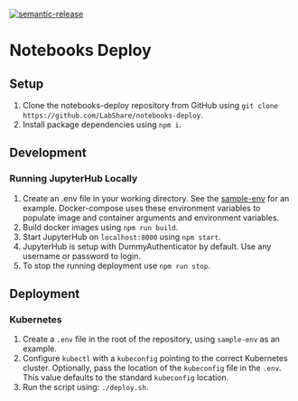 [![semantic-release](https://img.shields.io/badge/%20%20%F0%9F%93%A6%F0%9F%9A%80-semantic--release-e10079.svg)](https://github.com/semantic-release/semantic-release)


# Notebooks Deploy

## Setup

1. Clone the notebooks-deploy repository from GitHub using `git clone https://github.com/LabShare/notebooks-deploy`.
1. Install package dependencies using `npm i`.

## Development
### Running JupyterHub Locally
1. Create an .env file in your working directory. See the [sample-env](./sample-env) for an example. Docker-compose uses these environment variables to populate image and container arguments and environment variables. 
1. Build docker images using `npm run build`.
1. Start JupyterHub on `localhost:8000` using `npm start`.
1. JupyterHub is setup with DummyAuthenticator by default. Use any username or password to login.
1. To stop the running deployment use `npm run stop`.

## Deployment
### Kubernetes
1. Create a `.env` file in the root of the repository, using `sample-env` as an example.
1. Configure `kubectl` with a `kubeconfig` pointing to the correct Kubernetes cluster. Optionally, pass the location of the `kubeconfig` file in the `.env`. This value defaults to the standard `kubeconfig` location. 
1. Run the script using: `./deploy.sh`.